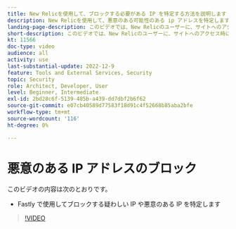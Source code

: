 ```yaml
---
title: New Relicを使用して、ブロックする必要がある IP を特定する方法を説明します
description: New Relicを使用して、悪意のある可能性のある ip アドレスを特定します。  IP が特定されると、Fastly でこれを使用してアプリケーションへのアクセスをブロックします。
landing-page-description: このビデオでは、New Relicのユーザーに、サイトへのアクセス時にブロックする必要がある可能性のある IP アドレスを見つけるように指示します。
short-description: このビデオでは、New Relicのユーザーに、サイトへのアクセス時にブロックする必要がある可能性のある IP アドレスを見つけるように指示します。
kt: 11566
doc-type: video
audience: all
activity: use
last-substantial-update: 2022-12-9
feature: Tools and External Services, Security
topic: Security
role: Architect, Developer, User
level: Beginner, Intermediate
exl-id: 2bd28c6f-5139-485b-a439-dd7dbf2b6f62
source-git-commit: e07cb40589d77583f18d91c4f52668b85aba2bfe
workflow-type: tm+mt
source-wordcount: '116'
ht-degree: 0%

---
```


# 悪意のある IP アドレスのブロック

このビデオの内容は次のとおりです。

- Fastly で使用してブロックする&#x200B;疑わしい IP や悪意のある IP を特定します

>[!VIDEO](https://video.tv.adobe.com/v/3412088?quality=12&learn=on)

